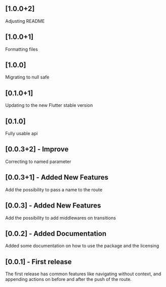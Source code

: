 ## [1.0.0+2]

Adjusting README

## [1.0.0+1]

Formatting files

## [1.0.0]

Migrating to null safe

## [0.1.0+1]

Updating to the new Flutter stable version

## [0.1.0]

Fully usable api

## [0.0.3+2] - Improve

Correcting to named parameter

## [0.0.3+1] - Added New Features

Add the possibility to pass a name to the route

## [0.0.3] - Added New Features

Add the possibility to add middlewares on transitions

## [0.0.2] - Added Documentation

Added some documentation on how to use the package and the licensing

## [0.0.1] - First release

The first release has common features like navigating without context, and appending actions on before
and after the push of the route.